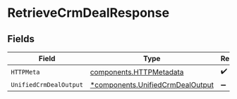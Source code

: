 # RetrieveCrmDealResponse


## Fields

| Field                                                                               | Type                                                                                | Required                                                                            | Description                                                                         |
| ----------------------------------------------------------------------------------- | ----------------------------------------------------------------------------------- | ----------------------------------------------------------------------------------- | ----------------------------------------------------------------------------------- |
| `HTTPMeta`                                                                          | [components.HTTPMetadata](../../models/components/httpmetadata.md)                  | :heavy_check_mark:                                                                  | N/A                                                                                 |
| `UnifiedCrmDealOutput`                                                              | [*components.UnifiedCrmDealOutput](../../models/components/unifiedcrmdealoutput.md) | :heavy_minus_sign:                                                                  | N/A                                                                                 |